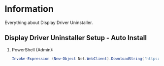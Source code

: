 # Information

Everything about Display Driver Uninstaller.

## Display Driver Uninstaller Setup - Auto Install

1. PowerShell (Admin):

   ```powershell
   Invoke-Expression (New-Object Net.WebClient).DownloadString('https://raw.githubusercontent.com/ByKsTv/Everything/main/Windows/Display_Driver_Uninstaller/Download.ps1')

   ```
